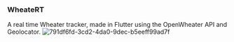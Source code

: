 ### WheateRT

A real time Wheater tracker, made in Flutter using the OpenWheater API and Geolocator.
![791df6fd-3cd2-4da0-9dec-b5eeff99ad7f](https://user-images.githubusercontent.com/113607857/191506823-5b19b530-272b-4e03-8491-6b8040d26a9b.jpg)
